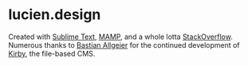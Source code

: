 # lucien.design

Created with [Sublime Text](https://www.sublimetext.com/), [MAMP](http://www.mamp.info/en/), and a whole lotta [StackOverflow](https://stackoverflow.com/questions). Numerous thanks to [Bastian Allgeier](http://bastianallgeier.com/) for the continued development of [Kirby](http://getkirby.com/), the file-based CMS.